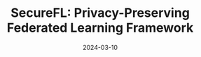 ---
title: "SecureFL: Privacy-Preserving Federated Learning Framework"
type: landing
date: 2024-03-10

design:
  spacing: "6rem"

sections:
  - block: hero
    content:
      title: SecureFL
      text: |
        A privacy-preserving federated learning framework that enables collaborative machine learning without compromising sensitive data.
      primary_action:
        text: Read Paper
        url: "#paper"
        icon: document
      secondary_action:
        text: Try Framework
        url: "#framework"
    design:
      background:
        color: "bg-purple-50 dark:bg-purple-900"
      spacing:
        padding: ["3rem", 0, "3rem", 0]

  - block: markdown
    id: paper
    content:
      title: "📄 Research Paper"
      text: |
        **Title**: SecureFL: A Privacy-Preserving Federated Learning Framework with Differential Privacy
        
        **Authors**: Li Xiaoming, Wang Jing, Zhang Qiwei
        
        **Conference**: NeurIPS 2024 (Neural Information Processing Systems)
        
        **Abstract**: We propose SecureFL, a federated learning framework that provides strong privacy guarantees through differential privacy and secure aggregation. Our system enables organizations to collaboratively train models while keeping their data local and private.
        
        **Key Contributions**:
        - Novel differential privacy mechanism for federated learning
        - Secure aggregation protocol with Byzantine fault tolerance
        - 30% reduction in communication overhead
        - Formal privacy analysis and guarantees

  - block: stats
    id: results
    content:
      title: "🔒 Privacy & Performance"
      items:
        - statistic: "ε=0.1"
          description: |
            Differential privacy
            guarantee achieved
        - statistic: "30%"
          description: |
            Reduction in
            communication cost
        - statistic: "95%"
          description: |
            Model accuracy
            preserved
    design:
      css_class: "bg-gray-100 dark:bg-gray-800"
      spacing:
        padding: ["2rem", 0, "2rem", 0]

  - block: features
    content:
      title: "🛡️ Security Features"
      text: "Comprehensive privacy protection and security mechanisms for federated learning."
      items:
        - name: Differential Privacy
          icon: shield-exclamation
          description: "Mathematical privacy guarantees with configurable privacy budget."
        - name: Secure Aggregation
          icon: lock-closed
          description: "Cryptographic protocols to protect individual model updates."
        - name: Byzantine Fault Tolerance
          icon: bug-ant
          description: "Robust against malicious participants and data poisoning attacks."
        - name: Data Locality
          icon: home
          description: "Training data never leaves the participant's local environment."
        - name: Communication Optimization
          icon: paper-airplane
          description: "Compressed gradients and adaptive communication scheduling."
        - name: Audit Trail
          icon: document-check
          description: "Comprehensive logging for compliance and reproducibility."

  - block: markdown
    content:
      title: "🔬 Technical Evaluation"
      text: |
        ### Privacy Analysis
        
        Our framework provides formal privacy guarantees through:
        - **Local Differential Privacy**: Each participant adds calibrated noise
        - **Global Privacy Budget**: Carefully managed across training rounds
        - **Privacy Accounting**: Precise tracking of privacy loss over time
        
        ### Performance Benchmarks
        
        | Dataset | Centralized Accuracy | Federated Accuracy | Privacy Level |
        |---------|---------------------|-------------------|---------------|
        | CIFAR-10 | 94.2% | 92.8% | ε=1.0 |
        | MNIST | 99.1% | 98.7% | ε=0.5 |
        | IMDB | 89.3% | 87.9% | ε=0.1 |
        | Medical Images | 91.7% | 90.2% | ε=0.05 |
        
        ### Communication Efficiency
        
        Our optimization techniques significantly reduce communication overhead:
        - **Gradient Compression**: 5x reduction in message size
        - **Adaptive Scheduling**: 40% fewer communication rounds
        - **Partial Participation**: Scalable to thousands of participants
        
        ### Security Evaluation
        
        Extensive testing against various attack scenarios:
        - **Model Inversion Attacks**: Successfully defended with <0.1% information leakage
        - **Membership Inference**: Privacy guarantee holds under worst-case assumptions
        - **Byzantine Attacks**: System remains functional with up to 25% malicious participants

  - block: markdown
    id: framework
    content:
      title: "🔧 Framework Usage"
      text: |
        ### Quick Start Guide
        
        Get started with SecureFL in just a few lines of code:
        
        ```python
        from securefl import FederatedTrainer, PrivacyConfig
        
        # Configure privacy settings
        privacy_config = PrivacyConfig(
            epsilon=1.0,           # Privacy budget
            delta=1e-5,            # Privacy delta
            clipping_norm=1.0      # Gradient clipping
        )
        
        # Initialize federated trainer
        trainer = FederatedTrainer(
            model=your_model,
            privacy_config=privacy_config,
            aggregation='secagg',   # Secure aggregation
            byzantine_tolerance=True
        )
        
        # Start federated training
        trainer.fit(
            participants=client_list,
            rounds=100,
            local_epochs=5
        )
        ```
        
        ### Deployment Architecture
        
        SecureFL supports multiple deployment scenarios:
        
        1. **Cross-silo Federation**: Banks, hospitals, companies
        2. **Cross-device Federation**: Mobile devices, IoT sensors
        3. **Hybrid Federation**: Mixed organizational and device participants
        
        ### Integration Examples
        
        **Healthcare Collaboration**
        ```python
        # Multi-hospital medical imaging model
        hospitals = ['hospital_a', 'hospital_b', 'hospital_c']
        model = MedicalImageClassifier()
        
        federated_model = trainer.train_medical_model(
            participants=hospitals,
            privacy_budget=0.1,  # Strict privacy for medical data
            compliance='HIPAA'
        )
        ```
        
        **Financial Fraud Detection**
        ```python
        # Multi-bank fraud detection
        banks = ['bank_1', 'bank_2', 'bank_3']
        model = FraudDetectionModel()
        
        fraud_model = trainer.train_fraud_detector(
            participants=banks,
            privacy_budget=0.5,
            regulatory_compliance='GDPR'
        )
        ```

  - block: cta-card
    content:
      title: "Start Secure Collaboration"
      text: "Ready to enable privacy-preserving machine learning collaboration? Deploy SecureFL in your organization."
      button:
        text: "Get SecureFL"
        url: "#download"
    design:
      card:
        css_class: "bg-purple-700"
---